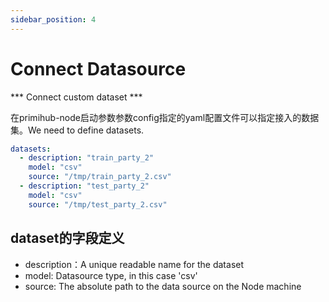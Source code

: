 ```yaml
---
sidebar_position: 4
---
```

# Connect Datasource

*** Connect custom dataset ***

在primihub-node启动参数参数config指定的yaml配置文件可以指定接入的数据集。We need to define datasets.

```yaml
datasets:
  - description: "train_party_2"
    model: "csv"
    source: "/tmp/train_party_2.csv" 
  - description: "test_party_2"
    model: "csv"
    source: "/tmp/test_party_2.csv"
```
## dataset的字段定义

* description：A unique readable name for the dataset
* model: Datasource type, in this case 'csv'
* source: The absolute path to the data source on the Node machine
